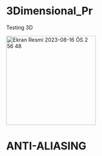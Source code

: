 # 3Dimensional_Pr
Testing 3D


<img width="240" alt="Ekran Resmi 2023-08-16 ÖS 2 56 48" src="https://github.com/fatihek/3Dimensional_Pr/assets/82084000/34ec08ac-4b31-42d4-9052-c6023c93add5">


# ANTI-ALIASING
